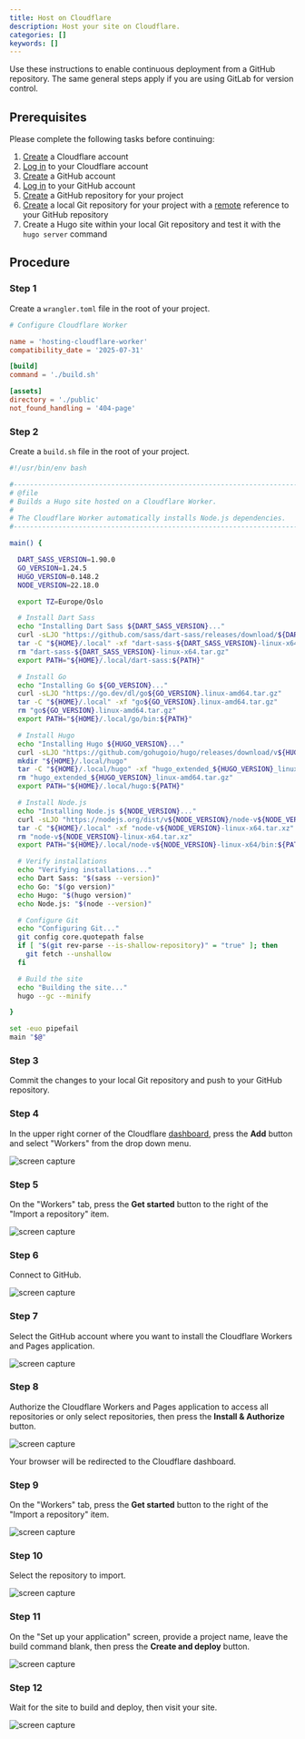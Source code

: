 ```yaml
---
title: Host on Cloudflare
description: Host your site on Cloudflare.
categories: []
keywords: []
---
```


Use these instructions to enable continuous deployment from a GitHub repository. The same general steps apply if you are using GitLab for version control.

## Prerequisites

Please complete the following tasks before continuing:

1. [Create](https://dash.cloudflare.com/sign-up) a Cloudflare account
1. [Log in](https://dash.cloudflare.com/login) to your Cloudflare account
1. [Create](https://github.com/signup) a GitHub account
1. [Log in](https://github.com/login) to your GitHub account
1. [Create](https://github.com/new) a GitHub repository for your project
1. [Create](https://git-scm.com/docs/git-init) a local Git repository for your project with a [remote](https://git-scm.com/docs/git-remote) reference to your GitHub repository
1. Create a Hugo site within your local Git repository and test it with the `hugo server` command

## Procedure

### Step 1

Create a `wrangler.toml` file in the root of your project.

```toml {file="wrangler.toml" copy=true}
# Configure Cloudflare Worker

name = 'hosting-cloudflare-worker'
compatibility_date = '2025-07-31'

[build]
command = './build.sh'

[assets]
directory = './public'
not_found_handling = '404-page'
```

### Step 2

Create a `build.sh` file in the root of your project.

```sh {file="build.sh" copy=true}
#!/usr/bin/env bash

#------------------------------------------------------------------------------
# @file
# Builds a Hugo site hosted on a Cloudflare Worker.
#
# The Cloudflare Worker automatically installs Node.js dependencies.
#------------------------------------------------------------------------------

main() {

  DART_SASS_VERSION=1.90.0
  GO_VERSION=1.24.5
  HUGO_VERSION=0.148.2
  NODE_VERSION=22.18.0

  export TZ=Europe/Oslo

  # Install Dart Sass
  echo "Installing Dart Sass ${DART_SASS_VERSION}..."
  curl -sLJO "https://github.com/sass/dart-sass/releases/download/${DART_SASS_VERSION}/dart-sass-${DART_SASS_VERSION}-linux-x64.tar.gz"
  tar -C "${HOME}/.local" -xf "dart-sass-${DART_SASS_VERSION}-linux-x64.tar.gz"
  rm "dart-sass-${DART_SASS_VERSION}-linux-x64.tar.gz"
  export PATH="${HOME}/.local/dart-sass:${PATH}"

  # Install Go
  echo "Installing Go ${GO_VERSION}..."
  curl -sLJO "https://go.dev/dl/go${GO_VERSION}.linux-amd64.tar.gz"
  tar -C "${HOME}/.local" -xf "go${GO_VERSION}.linux-amd64.tar.gz"
  rm "go${GO_VERSION}.linux-amd64.tar.gz"
  export PATH="${HOME}/.local/go/bin:${PATH}"

  # Install Hugo
  echo "Installing Hugo ${HUGO_VERSION}..."
  curl -sLJO "https://github.com/gohugoio/hugo/releases/download/v${HUGO_VERSION}/hugo_extended_${HUGO_VERSION}_linux-amd64.tar.gz"
  mkdir "${HOME}/.local/hugo"
  tar -C "${HOME}/.local/hugo" -xf "hugo_extended_${HUGO_VERSION}_linux-amd64.tar.gz"
  rm "hugo_extended_${HUGO_VERSION}_linux-amd64.tar.gz"
  export PATH="${HOME}/.local/hugo:${PATH}"

  # Install Node.js
  echo "Installing Node.js ${NODE_VERSION}..."
  curl -sLJO "https://nodejs.org/dist/v${NODE_VERSION}/node-v${NODE_VERSION}-linux-x64.tar.xz"
  tar -C "${HOME}/.local" -xf "node-v${NODE_VERSION}-linux-x64.tar.xz"
  rm "node-v${NODE_VERSION}-linux-x64.tar.xz"
  export PATH="${HOME}/.local/node-v${NODE_VERSION}-linux-x64/bin:${PATH}"

  # Verify installations
  echo "Verifying installations..."
  echo Dart Sass: "$(sass --version)"
  echo Go: "$(go version)"
  echo Hugo: "$(hugo version)"
  echo Node.js: "$(node --version)"

  # Configure Git
  echo "Configuring Git..."
  git config core.quotepath false
  if [ "$(git rev-parse --is-shallow-repository)" = "true" ]; then
    git fetch --unshallow
  fi

  # Build the site
  echo "Building the site..."
  hugo --gc --minify

}

set -euo pipefail
main "$@"
```

### Step 3

Commit the changes to your local Git repository and push to your GitHub repository.

### Step 4

In the upper right corner of the Cloudflare [dashboard](https://dash.cloudflare.com/), press the **Add** button and select "Workers" from the drop down menu.

![screen capture](cloudflare-01.png)

### Step 5

On the "Workers" tab, press the **Get started** button to the right of the "Import a repository" item.

![screen capture](cloudflare-02.png)

### Step 6

Connect to GitHub.

![screen capture](cloudflare-03.png)

### Step 7

Select the GitHub account where you want to install the Cloudflare Workers and Pages application.

![screen capture](cloudflare-04.png)

### Step 8

Authorize the Cloudflare Workers and Pages application to access all repositories or only select repositories, then press the **Install & Authorize** button.

![screen capture](cloudflare-05.png)

Your browser will be redirected to the Cloudflare dashboard.

### Step 9

On the "Workers" tab, press the **Get started** button to the right of the "Import a repository" item.

![screen capture](cloudflare-02.png)

### Step 10

Select the repository to import.

![screen capture](cloudflare-06.png)

### Step 11

On the "Set up your application" screen, provide a project name, leave the build command blank, then press the **Create and deploy** button.

![screen capture](cloudflare-07.png)

### Step 12

Wait for the site to build and deploy, then visit your site.

![screen capture](cloudflare-08.png)
